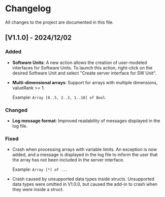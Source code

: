 # Changelog
All changes to the project are documented in this file.

## [V1.1.0] - 2024/12/02
### Added
- **Software Units**: A new action allows the creation of user-modeled interfaces for Software Units. To launch this action, right-click on the desired Software Unit and select "Create server interface for SW Unit".
- **Multi-dimensional arrays**: Support for arrays with multiple dimensions, valueRank >= 1.

    Example: `Array [0..5, 2..3, 1..10] of Bool`.

### Changed
- **Log message format**: Improved readability of messages displayed in the log file.

### Fixed
- Crash when processing arrays with variable limits. An exception is now added, and a message is displayed in the log file to inform the user that the array has not been included in the server interface.

    Example: `Array [*] of ...`

- Crash caused by unsupported data types inside structs. Unsupported data types were omitted in V1.0.0, but caused the add-in to crash when they were inside a struct.